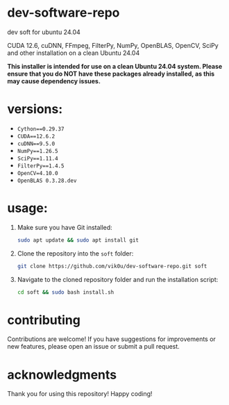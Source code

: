 # dev-software-repo
dev soft for ubuntu 24.04

CUDA 12.6, cuDNN, FFmpeg, FilterPy, NumPy, OpenBLAS, OpenCV, SciPy and other installation  on a clean Ubuntu 24.04

**This installer is intended for use on a clean Ubuntu 24.04 system. Please ensure that you do NOT have these packages already installed, as this may cause dependency issues.**

# versions:
- `Cython==0.29.37`
- `CUDA==12.6.2`
- `cuDNN==9.5.0`
- `NumPy==1.26.5`
- `SciPy==1.11.4`
- `FilterPy==1.4.5`
- `OpenCV=4.10.0`
- `OpenBLAS 0.3.28.dev`

# usage:
1. Make sure you have Git installed:
   ```bash
   sudo apt update && sudo apt install git
   ```
   
2. Clone the repository into the `soft` folder:
   ```bash
   git clone https://github.com/vik0u/dev-software-repo.git soft
   ```
3. Navigate to the cloned repository folder and run the installation script:
   ```bash
   cd soft && sudo bash install.sh
   ```
# contributing
Contributions are welcome! If you have suggestions for improvements or new features, please open an issue or submit a pull request.

# acknowledgments
Thank you for using this repository! Happy coding!
